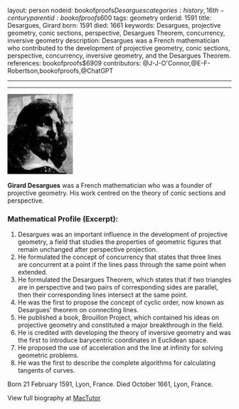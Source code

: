 layout: person
nodeid: bookofproofs$Desargues
categories: history,16th-century
parentid: bookofproofs$600
tags: geometry
orderid: 1591
title: Desargues, Girard
born: 1591
died: 1661
keywords: Desargues, projective geometry, conic sections, perspective, Desargues Theorem, concurrency, inversive geometry
description: Desargues was a French mathematician who contributed to the development of projective geometry, conic sections, perspective, concurrency, inversive geometry, and the Desargues Theorem.
references: bookofproofs$6909
contributors: @J-J-O'Connor,@E-F-Robertson,bookofproofs,@ChatGPT

---



---

![Desargues.jpg](https://github.com/bookofproofs/bookofproofs.github.io/blob/main/_sources/_assets/images/portraits/Desargues.jpg?raw=true)

**Girard Desargues** was a French mathematician who was a founder of projective geometry. His work centred on the theory of conic sections and perspective.

### Mathematical Profile (Excerpt):
1. Desargues was an important influence in the development of projective geometry, a field that studies the properties of geometric figures that remain unchanged after perspective projection.
2. He formulated the concept of concurrency that states that three lines are concurrent at a point if the lines pass through the same point when extended.
3. He formulated the Desargues Theorem, which states that if two triangles are in perspective and two pairs of corresponding sides are parallel, then their corresponding lines intersect at the same point.
4. He was the first to propose the concept of cyclic order, now known as Desargues' theorem on connecting lines.
5. He published a book, Brouillon Project, which contained his ideas on projective geometry and constituted a major breakthrough in the field.
6. He is credited with developing the theory of inversive geometry and was the first to introduce barycentric coordinates in Euclidean space.
7. He proposed the use of acceleration and the line at infinity for solving geometric problems.
8. He was the first to describe the complete algorithms for calculating tangents of curves.

Born 21 February 1591, Lyon, France. Died October 1661, Lyon, France.

View full biography at [MacTutor](https://mathshistory.st-andrews.ac.uk/Biographies/Desargues/)
